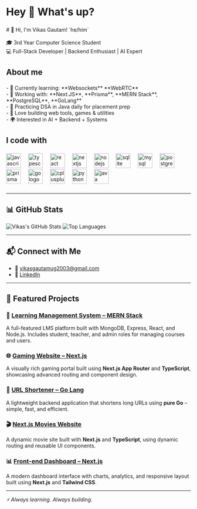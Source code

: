 <h1 align="left">Hey 👋 What's up?</h1>

###

<p align="left"># 👋 Hi, I'm Vikas Gautam! `he/him`<br><br>🎓 3rd Year Computer Science Student  <br>💻 Full-Stack Developer | Backend Enthusiast | AI Expert</p>

###

<h2 align="left">About me</h2>

###

<p align="left">- 🌱 Currently learning: **Websockets** **WebRTC** <br>- 💼 Working with: **Next.JS**, **Prisma**, **MERN Stack**, **PostgreSQL**, **GoLang**<br>- 🧰 Practicing DSA in Java daily for placement prep<br>- 🧪 Love building web tools, games & utilities<br>- 🌍 Interested in AI + Backend + Systems</p>

###

<h2 align="left">I code with</h2>

###

<div align="left">
  <img src="https://cdn.jsdelivr.net/gh/devicons/devicon/icons/javascript/javascript-original.svg" height="40" alt="javascript logo"  />
  <img width="12" />
  <img src="https://cdn.jsdelivr.net/gh/devicons/devicon/icons/typescript/typescript-original.svg" height="40" alt="typescript logo"  />
  <img width="12" />
  <img src="https://cdn.jsdelivr.net/gh/devicons/devicon/icons/react/react-original.svg" height="40" alt="react logo"  />
  <img width="12" />
  <img src="https://cdn.jsdelivr.net/gh/devicons/devicon/icons/nextjs/nextjs-original.svg" height="40" alt="nextjs logo"  />
  <img width="12" />
  <img src="https://cdn.jsdelivr.net/gh/devicons/devicon/icons/nodejs/nodejs-original.svg" height="40" alt="nodejs logo"  />
  <img width="12" />
  <img src="https://cdn.jsdelivr.net/gh/devicons/devicon/icons/sqlite/sqlite-original.svg" height="40" alt="sqlite logo"  />
  <img width="12" />
  <img src="https://cdn.jsdelivr.net/gh/devicons/devicon/icons/mysql/mysql-original.svg" height="40" alt="mysql logo"  />
  <img width="12" />
  <img src="https://cdn.jsdelivr.net/gh/devicons/devicon/icons/postgresql/postgresql-original.svg" height="40" alt="postgresql logo"  />
  <img width="12" />
  <img src="https://cdn.simpleicons.org/prisma/2D3748" height="40" alt="prisma logo"  />
  <img width="12" />
  <img src="https://cdn.jsdelivr.net/gh/devicons/devicon/icons/go/go-original.svg" height="40" alt="go logo"  />
  <img width="12" />
  <img src="https://skillicons.dev/icons?i=cpp" height="40" alt="cplusplus logo"  />
  <img width="12" />
  <img src="https://cdn.simpleicons.org/python/3776AB" height="40" alt="python logo"  />
  <img width="12" />
  <img src="https://skillicons.dev/icons?i=java" height="40" alt="java logo"  />
</div>

###
---

## 📊 GitHub Stats

![Vikas's GitHub Stats](https://github-readme-stats.vercel.app/api?username=vikasgautam2003&show_icons=true&theme=tokyonight)
![Top Languages](https://github-readme-stats.vercel.app/api/top-langs/?username=vikasgautam2003&layout=compact&theme=tokyonight)

---

## 📬 Connect with Me

- 📧 vikasgautamug2003@gmail.com  
- 💼 [LinkedIn](www.linkedin.com/in/vikas-gautam-ab5ab8278)  

---

## 🧩 Featured Projects

### 🚀 [Learning Management System – MERN Stack](https://github.com/vikasgautam2003/Learning-Management-System--MERN-STACK)
A full-featured LMS platform built with MongoDB, Express, React, and Node.js. Includes student, teacher, and admin roles for managing courses and users.

### 🌐 [Gaming Website – Next.js](https://github.com/vikasgautam2003/Gaming-Website-with-Next-Js)
A visually rich gaming portal built using **Next.js App Router** and **TypeScript**, showcasing advanced routing and component design.

### 🔗 [URL Shortener – Go Lang](https://github.com/vikasgautam2003/URL-Shortner---Go-Lang)
A lightweight backend application that shortens long URLs using **pure Go** – simple, fast, and efficient.

### 🎬 [Next.js Movies Website](https://github.com/vikasgautam2003/Next-Js-Based-Movies-website)
A dynamic movie site built with **Next.js** and **TypeScript**, using dynamic routing and reusable UI components.

### 📊 [Front-end Dashboard – Next.js](https://github.com/vikasgautam2003/Front-end-Dashboard-Using-NextJs)
A modern dashboard interface with charts, analytics, and responsive layout built using **Next.js** and **Tailwind CSS**.


---

_⚡ Always learning. Always building._
